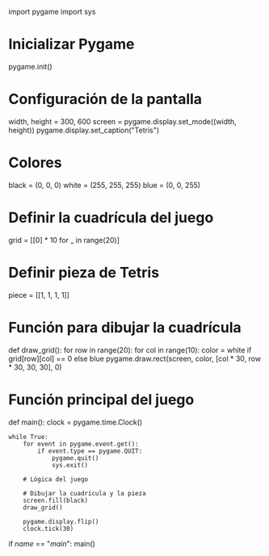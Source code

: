 import pygame
import sys

# Inicializar Pygame
pygame.init()

# Configuración de la pantalla
width, height = 300, 600
screen = pygame.display.set_mode((width, height))
pygame.display.set_caption("Tetris")

# Colores
black = (0, 0, 0)
white = (255, 255, 255)
blue = (0, 0, 255)

# Definir la cuadrícula del juego
grid = [[0] * 10 for _ in range(20)]

# Definir pieza de Tetris
piece = [[1, 1, 1, 1]]

# Función para dibujar la cuadrícula
def draw_grid():
    for row in range(20):
        for col in range(10):
            color = white if grid[row][col] == 0 else blue
            pygame.draw.rect(screen, color, [col * 30, row * 30, 30, 30], 0)

# Función principal del juego
def main():
    clock = pygame.time.Clock()

    while True:
        for event in pygame.event.get():
            if event.type == pygame.QUIT:
                pygame.quit()
                sys.exit()

        # Lógica del juego

        # Dibujar la cuadrícula y la pieza
        screen.fill(black)
        draw_grid()

        pygame.display.flip()
        clock.tick(30)

if _name_ == "_main_":
    main()
